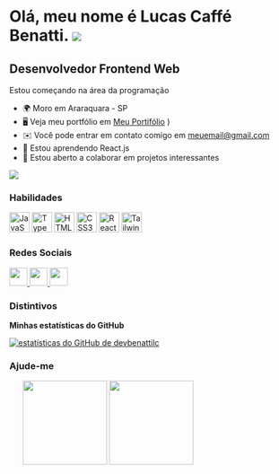 Olá, meu nome é Lucas Caffé Benatti. ![](https://user-images.githubusercontent.com/18350557/176309783-0785949b-9127-417c-8b55-ab5a4333674e.gif) 
===============================================================================================================================================
Desenvolvedor Frontend Web
-------------------------- 
Estou começando na área da programação
* 🌍 Moro em Araraquara - SP
* 🖥️ Veja meu portfólio em [Meu Portifólio](http://potifoliocaffecomdev.com.br)[](http://potifoliocaffecomdev.com.br) )
* ✉️ Você pode entrar em contato comigo em [meuemail@gmail.com](mailto:meuemail@gmail.com)[](mailto:meuemail@gmail.com)
* 🧠 Estou aprendendo React.js
* 🤝 Estou aberto a colaborar em projetos interessantes

<a href="https://www.twitch.tv/caffecomdev" target="_blank" rel="noreferrer"><img src="https://img.shields.io/twitch/status/caffecomdev?logo =twitchsx&style=for-the-badge&color=0891b2&labelColor=1c1917&label=TWITCH+STATUS" /></a>

### Habilidades


<p align="left">
<a href="https://developer.mozilla.org/en-US/docs/Web/JavaScript" target="_blank" rel="noreferrer"><img src="https ://raw.githubusercontent.com/danielcranney/readme-generator/main/public/icons/skills/javascript-colored.svg" width="36" height="36" alt="JavaScript" /></a> <a href="https://www.typescriptlang.org/" target="_blank" rel="noreferrer"><img src="https://raw.githubusercontent.com/danielcranney/readme-generator/main/ public/icons/skills/typescript-colored.svg" width="36" height="36" alt="TypeScript" /></a> <a href="https://developer.mozilla.org/en- US/docs/Glossary/HTML5" target="_blank" rel="noreferrer"><img src="https://raw.githubusercontent.com/danielcranney/readme-generator/main/public/icons/skills/html5- colorido.svg" width="36" height="36" alt="HTML5" /></a> <a href="https://www.w3.org/TR/CSS/#css" target=" _blank" rel="noreferrer"><img src="https://raw.githubusercontent.com/danielcranney/readme-generator/main/public/icons/skills/css3-colored.svg" width="36" height= "36" alt="CSS3" /></a> <a href="https://reactjs.org/" target="_blank" rel="noreferrer"><img src="https://raw. githubusercontent.com/danielcranney/readme-generator/main/public/icons/skills/react-colored.svg" width="36" height="36" alt="React" /></a> <a href=" https://tailwindcss.com/" target="_blank" rel="noreferrer"><img src="https://raw.githubusercontent.com/danielcranney/readme-generator/main/public/icons/skills/tailwindcss -colored.svg" width="36" height="36" alt="TailwindCSS" /></a>
</p>


### Redes Sociais

<p align="left"> <a href="https://www.github.com/devbenattilc" target="_blank" rel="noreferrer"> <picture> <source media="(prefere -esquema de cores: escuro)" srcset="https://raw.githubusercontent.com/danielcranney/readme-generator/main/public/icons/socials/github-dark.svg" /> <source media="(prefere -esquema de cores: claro)" srcset="https://raw.githubusercontent.com/danielcranney/readme-generator/main/public/icons/socials/github.svg" /> <img src="https:// raw.githubusercontent.com/danielcranney/readme-generator/main/public/icons/socials/github.svg" width="32" height="32" /> </picture> </a> <a href="https ://www.linkedin.com/in/lucasbenatticaffe" target="_blank" rel="noreferrer"> <imagem> <source media="(prefere esquema de cores: escuro)" srcset="https://raw .githubusercontent.com/danielcranney/readme-generator/main/public/icons/socials/linkedin-dark.svg" /> <source media="(prefers-color-scheme: light)" srcset="https://raw .githubusercontent.com/danielcranney/readme-generator/main/public/icons/socials/linkedin.svg" /> <img src="https://raw.githubusercontent.com/danielcranney/readme-generator/main/public/ ícones/socials/linkedin.svg" width="32" height="32" /> </picture> </a> <a href="https://www.twitch.tv/caffecomdev" target="_blank" rel="noreferrer"> <imagem> <source media="(prefere esquema de cores: escuro)" srcset="undefinido" /> <source media="(prefere esquema de cores: claro)" srcset="https ://raw.githubusercontent.com/danielcranney/readme-generator/main/public/icons/socials/twitch.svg" /> <img src="https://raw.githubusercontent.com/danielcranney/readme-generator/ main/public/icons/socials/twitch.svg" width="32" height="32" /> </picture> </a> </p>

### Distintivos

<b>Minhas estatísticas do GitHub</b>

<a href="http://www.github.com/devbenattilc"><img src="https://github-readme-stats.vercel.app/api?username=devbenattilc&show_icons=true&hide=&count_private=true&title_color=0891b2&text_color =ffffff&icon_color=0891b2&bg_color=1c1917&hide_border=true&show_icons=true" alt="estatísticas do GitHub de devbenattilc" /></a>

### Ajude-me

<ul style="list-style-type: nenhum; margem: 0;">

<li style="display: inline-block; margin-right: 0,25rem;"><a href="https://www.buymeacoffee.com/asdasd"><img src="https://cdn.buymeacoffee .com/buttons/v2/default-yellow.png" width="150"/></a></li>

<li style="display: inline-block; margin-right: 0,25rem;"><a href="https://www.ko-fi.com/sdasd"><img src="https://storage .ko-fi.com/cdn/kofi2.png?v=3" width="150"/></a></li>

</ul>
